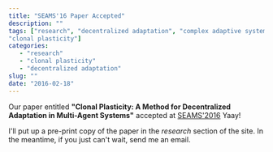 ```yaml
---
title: "SEAMS'16 Paper Accepted"
description: ""
tags: ["research", "decentralized adaptation", "complex adaptive systems", 
"clonal plasticity"]
categories: 
   - "research"
   - "clonal plasticity"
   - "decentralized adaptation"
slug: ""
date: "2016-02-18"
---
```

<!--more-->
Our paper entitled **"Clonal Plasticity: A Method for Decentralized Adaptation 
in Multi-Agent Systems"** accepted at [SEAMS'2016](http://seams2016.jgreen.de/)
Yaay!

I'll put up a pre-print copy of the paper in the *research* section of the site. In the meantime, if you just can't wait, send me an email.
